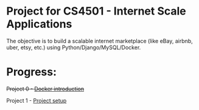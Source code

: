 # Project for CS4501 - Internet Scale Applications

The objective is to build a scalable internet marketplace (like eBay, airbnb, uber, etsy, etc.) using Python/Django/MySQL/Docker.

# Progress:

~~Project 0 - [Docker introduction](https://github.com/thomaspinckney3/cs4501/blob/master/Project0.md)~~

Project 1 - [Project setup](https://github.com/thomaspinckney3/cs4501/blob/master/Project0.md)



